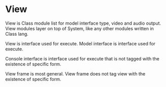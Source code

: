 # View

View is Class module list for model interface type, video and audio output.
View modules layer on top of System, like any other modules written in Class lang.

View is interface used for execute.
Model interface is interface used for execute.

Console interface is interface used for execute that is not tagged with the existence of specific form.

View frame is most general.
View frame does not tag view with the existence of specific form.
